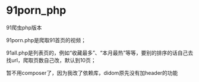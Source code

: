 # 91porn_php
91爬虫php版本

91porn.php是爬取91首页的视频；

91all.php是列表页的，例如“收藏最多”、“本月最热”等等，要别的排序的话自己去找url，爬取页数自己改，默认到10页；

暂不用composer了，因为我改了依赖库，didom原先没有加header的功能
